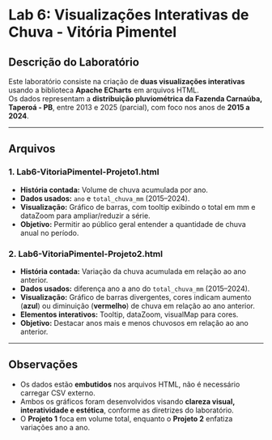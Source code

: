 # Lab 6: Visualizações Interativas de Chuva - Vitória Pimentel

## Descrição do Laboratório

Este laboratório consiste na criação de **duas visualizações interativas** usando a biblioteca **Apache ECharts** em arquivos HTML.  
Os dados representam a **distribuição pluviométrica da Fazenda Carnaúba, Taperoá - PB**, entre 2013 e 2025 (parcial), com foco nos anos de **2015 a 2024**.

---

## Arquivos

### 1. Lab6-VitoriaPimentel-Projeto1.html
- **História contada:** Volume de chuva acumulada por ano.
- **Dados usados:** `ano` e `total_chuva_mm` (2015–2024).
- **Visualização:** Gráfico de barras, com tooltip exibindo o total em mm e dataZoom para ampliar/reduzir a série.
- **Objetivo:** Permitir ao público geral entender a quantidade de chuva anual no período.

### 2. Lab6-VitoriaPimentel-Projeto2.html
- **História contada:** Variação da chuva acumulada em relação ao ano anterior.
- **Dados usados:** diferença ano a ano do `total_chuva_mm` (2015–2024).
- **Visualização:** Gráfico de barras divergentes, cores indicam aumento (**azul**) ou diminuição (**vermelho**) de chuva em relação ao ano anterior.
- **Elementos interativos:** Tooltip, dataZoom, visualMap para cores.
- **Objetivo:** Destacar anos mais e menos chuvosos em relação ao ano anterior.

---

## Observações

- Os dados estão **embutidos** nos arquivos HTML, não é necessário carregar CSV externo.
- Ambos os gráficos foram desenvolvidos visando **clareza visual, interatividade e estética**, conforme as diretrizes do laboratório.
- O **Projeto 1** foca em volume total, enquanto o **Projeto 2** enfatiza variações ano a ano.
